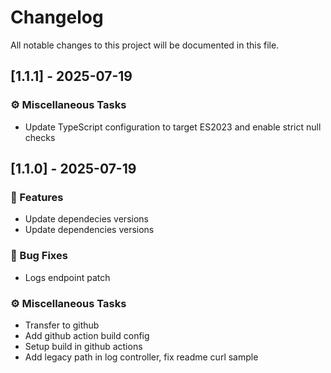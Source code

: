 # Changelog

All notable changes to this project will be documented in this file.

## [1.1.1] - 2025-07-19

### ⚙️ Miscellaneous Tasks

- Update TypeScript configuration to target ES2023 and enable strict null checks

## [1.1.0] - 2025-07-19

### 🚀 Features

- Update dependecies versions
- Update dependencies versions

### 🐛 Bug Fixes

- Logs endpoint patch

### ⚙️ Miscellaneous Tasks

- Transfer to github
- Add github action build config
- Setup build in github actions
- Add legacy path in log controller, fix readme curl sample

